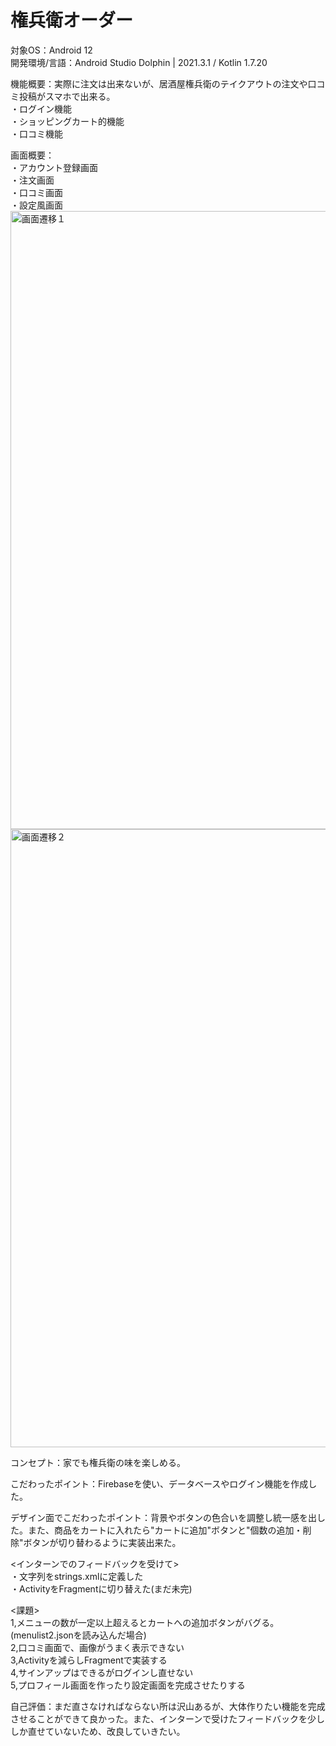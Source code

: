 # 権兵衛オーダー

対象OS：Android 12  
開発環境/言語：Android Studio Dolphin | 2021.3.1 /  Kotlin 1.7.20  

機能概要：実際に注文は出来ないが、居酒屋権兵衛のテイクアウトの注文や口コミ投稿がスマホで出来る。  
・ログイン機能  
・ショッピングカート的機能   
・口コミ機能

画面概要：  
・アカウント登録画面    
・注文画面    
・口コミ画面    
・設定風画面  
<img width="989" alt="画面遷移１" src="https://user-images.githubusercontent.com/87113276/199092705-af5145d9-0915-43d7-a10d-1b322f1a0f32.png">
<img width="989" alt="画面遷移２" src="https://user-images.githubusercontent.com/87113276/199092711-feb47184-89f0-4cd3-a0cf-bf9bf64f5a85.png">

    
コンセプト：家でも権兵衛の味を楽しめる。

こだわったポイント：Firebaseを使い、データベースやログイン機能を作成した。

デザイン面でこだわったポイント：背景やボタンの色合いを調整し統一感を出した。また、商品をカートに入れたら"カートに追加"ボタンと"個数の追加・削除"ボタンが切り替わるように実装出来た。

<インターンでのフィードバックを受けて>  
・文字列をstrings.xmlに定義した  
・ActivityをFragmentに切り替えた(まだ未完)  

<課題>  
1,メニューの数が一定以上超えるとカートへの追加ボタンがバグる。(menulist2.jsonを読み込んだ場合)    
2,口コミ画面で、画像がうまく表示できない  
3,Activityを減らしFragmentで実装する  
4,サインアップはできるがログインし直せない  
5,プロフィール画面を作ったり設定画面を完成させたりする  

自己評価：まだ直さなければならない所は沢山あるが、大体作りたい機能を完成させることができて良かった。また、インターンで受けたフィードバックを少ししか直せていないため、改良していきたい。

